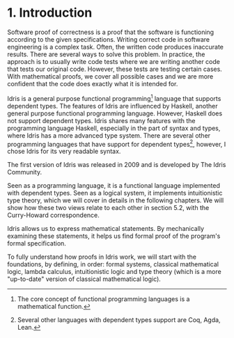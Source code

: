 # 1. Introduction

Software proof of correctness is a proof that the software is functioning according to the given specifications. Writing correct code in software engineering is a complex task. Often, the written code produces inaccurate results. There are several ways to solve this problem. In practice, the approach is to usually write code tests where we are writing another code that tests our original code. However, these tests are testing certain cases. With mathematical proofs, we cover all possible cases and we are more confident that the code does exactly what it is intended for.

Idris is a general purpose functional programming[^1] language that supports dependent types. The features of Idris are influenced by Haskell, another general purpose functional programming language. However, Haskell does not support dependent types. Idris shares many features with the programming language Haskell, especially in the part of syntax and types, where Idris has a more advanced type system. There are several other programming languages that have support for dependent types[^2], however, I chose Idris for its very readable syntax.

The first version of Idris was released in 2009 and is developed by The Idris Community.

Seen as a programming language, it is a functional language implemented with dependent types. Seen as a logical system, it implements intuitionistic type theory, which we will cover in details in the following chapters. We will show how these two views relate to each other in section 5.2, with the Curry-Howard correspondence.

Idris allows us to express mathematical statements. By mechanically examining these statements, it helps us find formal proof of the program's formal specification.

To fully understand how proofs in Idris work, we will start with the foundations, by defining, in order: formal systems, classical mathematical logic, lambda calculus, intuitionistic logic and type theory (which is a more "up-to-date" version of classical mathematical logic).

[^1]: The core concept of functional programming languages is a mathematical function.

[^2]: Several other languages with dependent types support are Coq, Agda, Lean.
